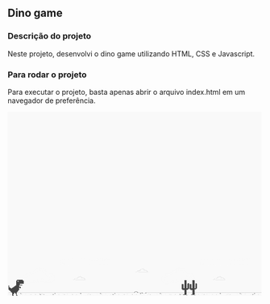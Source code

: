 ## Dino game

### Descrição do projeto
Neste projeto, desenvolvi o dino game utilizando HTML, CSS e Javascript.

### Para rodar o projeto
Para executar o projeto, basta apenas abrir o arquivo index.html em um navegador de preferência.

![example](example.png)